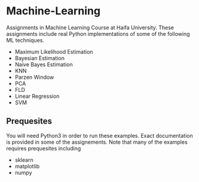 # Machine-Learning

Assignments in Machine Learning Course at Haifa University. These assignments include real Python implementations of some of the following ML techniques.

* Maximum Likelihood Estimation
* Bayesian Estimation
* Naive Bayes Estimation
* KNN
* Parzen Window
* PCA
* FLD
* Linear Regression
* SVM

## Prequesites

You will need Python3 in order to run these examples. Exact documentation is provided in some of the assignements. Note that many
of the examples requires prequesites including

* sklearn
* matplotlib
* numpy
